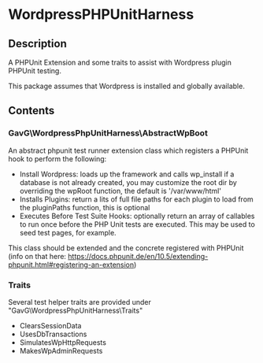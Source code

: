 # WordpressPHPUnitHarness

## Description

A PHPUnit Extension and some traits to assist with Wordpress plugin PHPUnit testing.

This package assumes that Wordpress is installed and globally available.

## Contents

### GavG\WordpressPhpUnitHarness\AbstractWpBoot

An abstract phpunit test runner extension class which registers a PHPUnit hook to perform the following:

- Install Wordpress: loads up the framework and calls wp_install if a database is not already created, you may customize the root dir by overriding the wpRoot function, the default is '/var/www/html'
- Installs Plugins: return a lits of full file paths for each plugin to load from the pluginPaths function, this is optional
- Executes Before Test Suite Hooks: optionally return an array of callables to run once before the PHP Unit tests are executed. This may be used to seed test pages, for example.

This class should be extended and the concrete registered with PHPUnit (info on that here: https://docs.phpunit.de/en/10.5/extending-phpunit.html#registering-an-extension)

### Traits

Several test helper traits are provided under "GavG\WordpressPhpUnitHarness\Traits"

- ClearsSessionData
- UsesDbTransactions
- SimulatesWpHttpRequests
- MakesWpAdminRequests
